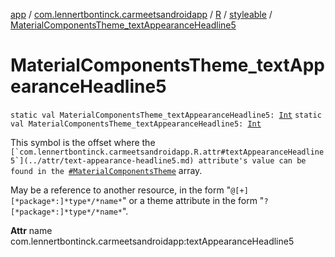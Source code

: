 [app](../../../index.md) / [com.lennertbontinck.carmeetsandroidapp](../../index.md) / [R](../index.md) / [styleable](index.md) / [MaterialComponentsTheme_textAppearanceHeadline5](./-material-components-theme_text-appearance-headline5.md)

# MaterialComponentsTheme_textAppearanceHeadline5

`static val MaterialComponentsTheme_textAppearanceHeadline5: `[`Int`](https://kotlinlang.org/api/latest/jvm/stdlib/kotlin/-int/index.html)
`static val MaterialComponentsTheme_textAppearanceHeadline5: `[`Int`](https://kotlinlang.org/api/latest/jvm/stdlib/kotlin/-int/index.html)

This symbol is the offset where the ``[`com.lennertbontinck.carmeetsandroidapp.R.attr#textAppearanceHeadline5`](../attr/text-appearance-headline5.md) attribute's value can be found in the ``[`#MaterialComponentsTheme`](-material-components-theme.md) array.

May be a reference to another resource, in the form "`@[+][*package*:]*type*/*name*`" or a theme attribute in the form "`?[*package*:]*type*/*name*`".

**Attr**
name com.lennertbontinck.carmeetsandroidapp:textAppearanceHeadline5

